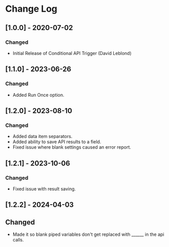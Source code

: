 # Change Log

## [1.0.0] - 2020-07-02
### Changed
- Initial Release of Conditional API Trigger (David Leblond)

## [1.1.0] - 2023-06-26  
### Changed  
- Added Run Once option.  

## [1.2.0] - 2023-08-10  
### Changed
- Added data item separators.  
- Added ability to save API results to a field.  
- Fixed issue where blank settings caused an error report.  

## [1.2.1] - 2023-10-06  
### Changed
- Fixed issue with result saving.  

## [1.2.2] - 2024-04-03  
## Changed  
- Made it so blank piped variables don't get replaced with ______ in the api calls.  